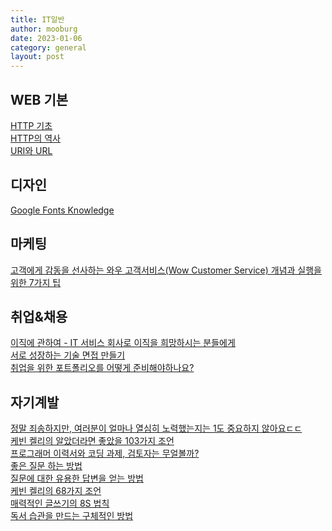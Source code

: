 ```yaml
---
title: IT일반
author: mooburg
date: 2023-01-06
category: general
layout: post
---
```


## WEB 기본
[HTTP 기초](https://velog.io/@koeunyeon/HTTP-%EA%B8%B0%EC%B4%88)  
[HTTP의 역사](https://kadensungbincho.tistory.com/104)  
[URI와 URL](https://geonlee.tistory.com/250)  

디자인
---
[Google Fonts Knowledge](https://fonts.google.com/knowledge)  

마케팅
---
[고객에게 감동을 선사하는 와우 고객서비스(Wow Customer Service) 개념과 실행을 위한 7가지 팁](https://blog.jandi.com/ko/2015/08/18/7-tips-for-wow-customer-service/)  

취업&채용
---
[이직에 관하여 - IT 서비스 회사로 이직을 희망하시는 분들에게](https://goodgid.github.io/About-job-change-For-those-who-want-to-move-to-a-IT-company/)  
[서로 성장하는 기술 면접 만들기](https://hiddenest.dev/good-tech-interview)  
[취업을 위한 포트폴리오를 어떻게 준비해야하나요?](https://velog.io/@couchcoding/%EC%B7%A8%EC%97%85%EC%9D%84-%EC%9C%84%ED%95%9C-%ED%8F%AC%ED%8A%B8%ED%8F%B4%EB%A6%AC%EC%98%A4%EB%A5%BC-%EC%96%B4%EB%96%BB%EA%B2%8C-%EC%A4%80%EB%B9%84%ED%95%B4%EC%95%BC%ED%95%98%EB%82%98%EC%9A%94)  

자기계발 
---
[정말 죄송하지만, 여러분이 얼마나 열심히 노력했는지는 1도 중요하지 않아요ㄷㄷ](https://www.linkedin.com/posts/somew0n_%EC%A0%95%EB%A7%90-%EC%A3%84%EC%86%A1%ED%95%98%EC%A7%80%EB%A7%8C-%EC%97%AC%EB%9F%AC%EB%B6%84%EC%9D%B4-%EC%96%BC%EB%A7%88%EB%82%98-%EC%97%B4%EC%8B%AC%ED%9E%88-%EB%85%B8%EB%A0%A5%ED%96%88%EB%8A%94%EC%A7%80%EB%8A%94-1%EB%8F%84-%EC%A4%91%EC%9A%94%ED%95%98%EC%A7%80-%EC%95%8A%EC%95%84%EC%9A%94-activity-7029961446302093312-wNnR?utm_source=share&utm_medium=member_desktop)  
[케빈 켈리의 알았더라면 좋았을 103가지 조언](https://news.hada.io/topic?id=6600)  
[프로그래머 이력서와 코딩 과제, 검토자는 무얼볼까?](https://blog.indentcorp.com/how-to-write-a-resume-and-a-programming-assignment/)  
[좋은 질문 하는 방법](https://nohriter.tistory.com/106)  
[질문에 대한 유용한 답변을 얻는 방법](https://news.hada.io/topic?id=5253&utm_source=slack&utm_medium=bot&utm_campaign=T019N988A7R)  
[케빈 켈리의 68가지 조언](https://news.hada.io/topic?id=2060)  
[매력적인 글쓰기의 8S 법칙](https://n.news.naver.com/article/020/0003367999)  
[독서 습관을 만드는 구체적인 방법](https://blog.shiren.dev/2020-10-05/)  